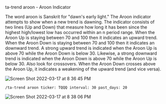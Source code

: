 ta-trend aroon - Aroon Indicator

The word aroon is Sanskrit for "dawn's early light." The Aroon indicator attempts to show when a new trend is dawning. The indicator consists of two lines (Up and Down) that measure how long it has been since the highest high/lowest low has occurred within an n period range. When the Aroon Up is staying between 70 and 100 then it indicates an upward trend. When the Aroon Down is staying between 70 and 100 then it indicates an downward trend. A strong upward trend is indicated when the Aroon Up is above 70 while the Aroon Down is below 30. Likewise, a strong downward trend is indicated when the Aroon Down is above 70 while the Aroon Up is below 30. Also look for crossovers. When the Aroon Down crosses above the Aroon Up, it indicates a weakening of the upward trend (and vice versa).

![Screen Shot 2022-03-17 at 8 36 45 PM](https://user-images.githubusercontent.com/85772166/158933055-cf12782f-b21c-4224-9d5d-ed88adb95046.png)


```
/ta-trend aroon ticker: TQQQ interval: 30 past_days: 20 
```

![Screen Shot 2022-03-17 at 8 38 06 PM](https://user-images.githubusercontent.com/85772166/158933175-406351f6-90a4-428e-b3fa-75b3152d73b9.png)
